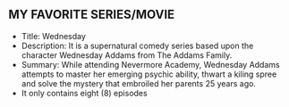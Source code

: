 ## MY FAVORITE SERIES/MOVIE
- Title: Wednesday
- Description: It is a supernatural comedy series based upon the character Wednesday Addams from The Addams Family.
- Summary: While attending Nevermore Academy, Wednesday Addams attempts to master her emerging psychic ability, thwart a kiling spree and solve the mystery that embroiled her parents 25 years ago.
- It only contains eight (8) episodes
